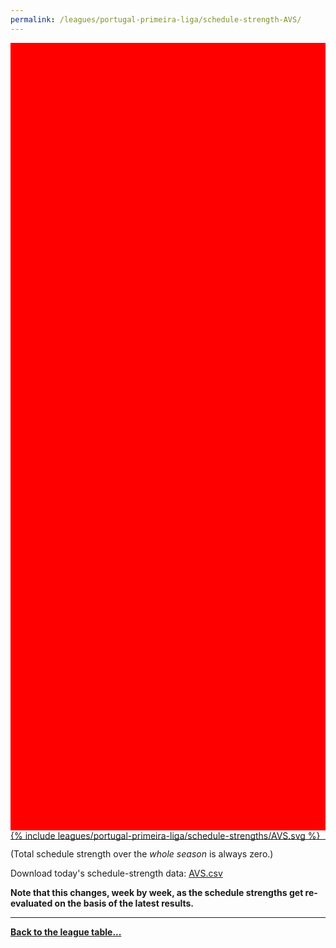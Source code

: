 ```yaml
---
permalink: /leagues/portugal-primeira-liga/schedule-strength-AVS/
---
```


<style>
.svg-wrap {
    background-color:red;
    height:0;
    padding-top:250%; /* 350px/550px */
    position: relative;
}

svg {
    background-color: white;
    height: 100%;
    display:block;
    width: 100%;
    position: absolute;
    top:0;
    left:0;
}
</style>


<div class="svg-wrap">
{% include leagues/portugal-primeira-liga/schedule-strengths/AVS.svg %}
</div>

-----

(Total schedule strength over the *whole season* is always zero.)


Download today's schedule-strength data: [AVS.csv](/assets/leagues/portugal-primeira-liga/2024/schedule-strengths/AVS.csv)

**Note that this changes, week by week, as the schedule strengths get re-evaluated on the
basis of the latest results.**

-----

[**Back to the league table...**](/leagues/portugal-primeira-liga)


